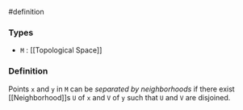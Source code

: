 #definition
### Types
- `M` : [[Topological Space]]
### Definition
Points `x` and `y` in `M` can be *separated by neighborhoods* if there exist [[Neighborhood]]s `U` of `x` and `V` of `y` such that `U` and `V` are disjoined.